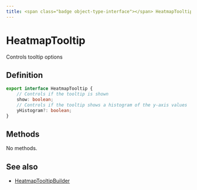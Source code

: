 ```yaml
---
title: <span class="badge object-type-interface"></span> HeatmapTooltip
---
```

# <span class="badge object-type-interface"></span> HeatmapTooltip

Controls tooltip options

## Definition

```typescript
export interface HeatmapTooltip {
	// Controls if the tooltip is shown
	show: boolean;
	// Controls if the tooltip shows a histogram of the y-axis values
	yHistogram?: boolean;
}

```
## Methods

No methods.
## See also

 * <span class="badge builder"></span> [HeatmapTooltipBuilder](./builder-HeatmapTooltipBuilder.md)
